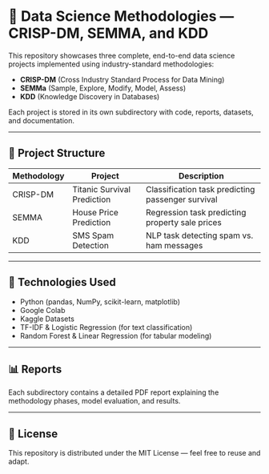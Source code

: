 # 📘 Data Science Methodologies — CRISP-DM, SEMMA, and KDD

This repository showcases three complete, end-to-end data science projects implemented using industry-standard methodologies:
- **CRISP-DM** (Cross Industry Standard Process for Data Mining)
- **SEMMa** (Sample, Explore, Modify, Model, Assess)
- **KDD** (Knowledge Discovery in Databases)

Each project is stored in its own subdirectory with code, reports, datasets, and documentation.

---

## 🧭 Project Structure

| Methodology | Project | Description |
|--------------|----------|--------------|
| CRISP-DM | Titanic Survival Prediction | Classification task predicting passenger survival |
| SEMMA | House Price Prediction | Regression task predicting property sale prices |
| KDD | SMS Spam Detection | NLP task detecting spam vs. ham messages |

---

## 🧰 Technologies Used
- Python (pandas, NumPy, scikit-learn, matplotlib)
- Google Colab
- Kaggle Datasets
- TF-IDF & Logistic Regression (for text classification)
- Random Forest & Linear Regression (for tabular modeling)

---

## 📊 Reports
Each subdirectory contains a detailed PDF report explaining the methodology phases, model evaluation, and results.

---

## 📄 License
This repository is distributed under the MIT License — feel free to reuse and adapt.
